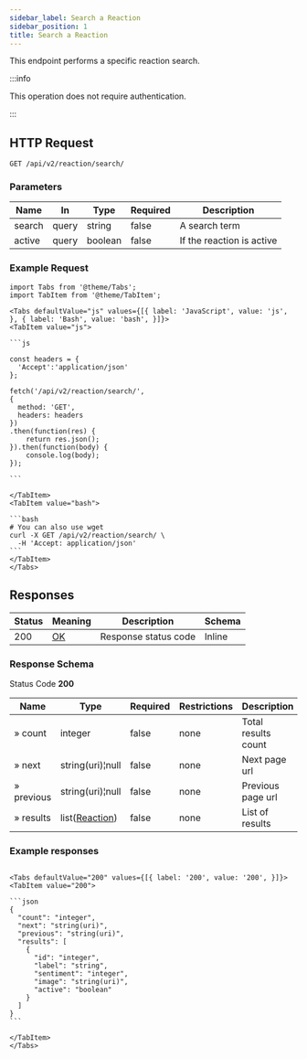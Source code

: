 ```yaml
---
sidebar_label: Search a Reaction
sidebar_position: 1
title: Search a Reaction
---
```


This endpoint performs a specific reaction search.


:::info

This operation does not require authentication.

:::


## HTTP Request

`GET /api/v2/reaction/search/`

### Parameters

| Name     | In    | Type    | Required | Description               |
|----------|-------|---------|----------|---------------------------|
| search   | query | string  | false    | A search term             |
| active   | query | boolean | false    | If the reaction is active |


### Example Request

````mdx-code-block
import Tabs from '@theme/Tabs';
import TabItem from '@theme/TabItem';

<Tabs defaultValue="js" values={[{ label: 'JavaScript', value: 'js', }, { label: 'Bash', value: 'bash', }]}>
<TabItem value="js">

```js

const headers = {
  'Accept':'application/json'
};

fetch('/api/v2/reaction/search/',
{
  method: 'GET',
  headers: headers
})
.then(function(res) {
    return res.json();
}).then(function(body) {
    console.log(body);
});

```

</TabItem>
<TabItem value="bash">

```bash
# You can also use wget
curl -X GET /api/v2/reaction/search/ \
  -H 'Accept: application/json' 
```
</TabItem>
</Tabs>
````

## Responses

| Status | Meaning                                                 | Description          | Schema |
|--------|---------------------------------------------------------|----------------------|--------|
| 200    | [OK](https://tools.ietf.org/html/rfc7231#section-6.3.1) | Response status code | Inline |

### Response Schema

Status Code **200**

| Name       | Type                                                     | Required | Restrictions | Description         |
|------------|----------------------------------------------------------|----------|--------------|---------------------|
| » count    | integer                                                  | false    | none         | Total results count |
| » next     | string(uri)¦null                                         | false    | none         | Next page url       |
| » previous | string(uri)¦null                                         | false    | none         | Previous page url   |
| » results  | list([Reaction](/docs/apireference/v2/schemas/reaction)) | false    | none         | List of results     |

### Example responses


````mdx-code-block

<Tabs defaultValue="200" values={[{ label: '200', value: '200', }]}>
<TabItem value="200">

```json
{
  "count": "integer",
  "next": "string(uri)",
  "previous": "string(uri)",
  "results": [ 
    {
      "id": "integer",
      "label": "string",
      "sentiment": "integer",
      "image": "string(uri)",
      "active": "boolean"
    }
  ]
}
```

</TabItem>
</Tabs>
````




